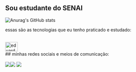 ## Sou estudante do SENAI


![Anurag's GitHub stats](https://github-readme-stats.vercel.app/api?username=EduardoIsaiasdosSantos&show_icons=true&theme=tokyonight)

essas são as tecnologias que eu tenho praticado e estudado:

<div style="display: inline_block"><br>
<img align="center" alt="eduardo-js" height="30"
width="40"
<img src="https://cdn.jsdelivr.net/gh/devicons/devicon@latest/icons/javascript/javascript-original.svg" />
<div>          
##
minhas redes sociais e meios de comunicação:
<div style="display: inline_block"><br>
 <a href="https://www.instagram.com/login/?next=%2F&quot; target="_blank"><img src="https://img.shields.io/badge/Instagram-E4405F?style=for-the-badge&logo=instagram&logoColor=white"></a&gt;
 <a href = "ex.exemplo@gmail.com"><img src="https://img.shields.io/badge/-Gmail-%23333?style=for-the-badge&logo=gmail&logoColor=white&quot; target="_blank"></a>
  <a href="https://www.linkedin.com/nomequalquer-6a1aa3219&quot; target="_blank"><img src="https://img.shields.io/badge/-LinkedIn-%230077B5?style=for-the-badge&logo=linkedin&logoColor=white&quot; target="_blank"></a>
  </div>
